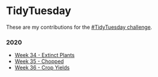 # TidyTuesday

These are my contributions for the [#TidyTuesday challenge](https://github.com/rfordatascience/tidytuesday).

### 2020
- [Week 34 - Extinct Plants](plots/2020-34)
- [Week 35 - Chopped](plots/2020-35)
- [Week 36 - Crop Yields](plots/2020-36)
